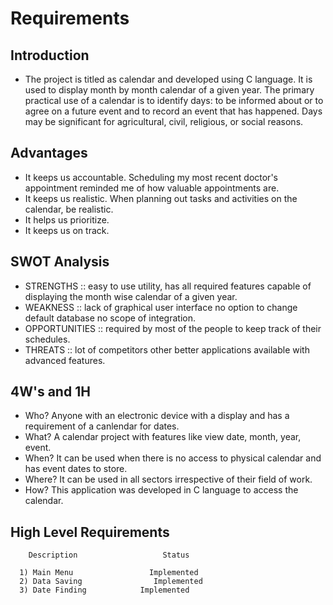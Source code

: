 # Requirements
## Introduction
* The project is titled as calendar and developed using C language. It is used to display month by month calendar of a given year. The primary practical use of a calendar is to identify days: to be informed about or to agree on a future event and to record an event that has happened. Days may be significant for agricultural, civil, religious, or social reasons.

## Advantages
* It keeps us accountable. Scheduling my most recent doctor's appointment reminded me of how valuable appointments are.
* It keeps us realistic. When planning out tasks and activities on the calendar, be realistic.
* It helps us prioritize.
* It keeps us on track.

## SWOT Analysis
* STRENGTHS :: easy to use utility, has all required features capable of displaying the month wise calendar of a given year.
* WEAKNESS :: lack of graphical user interface no option to change default database no scope of integration.
* OPPORTUNITIES :: required by most of the people to keep track of their schedules.
* THREATS :: lot of competitors other better applications available with advanced features.

## 4W's and 1H
* Who? Anyone with an electronic device with a display and has a requirement of a canlendar for dates.
* What? A calendar project with features like view date, month, year, event.
* When? It can be used when there is no access to physical calendar and has event dates to store.
* Where? It can be used in all sectors irrespective of their field of work.
* How? This application was developed in C language to access the calendar.

 ##  High Level Requirements
        Description             	  Status
          
      1) Main Menu                 Implemented
      2) Data Saving            	Implemented
      3) Date Finding         	 Implemented





